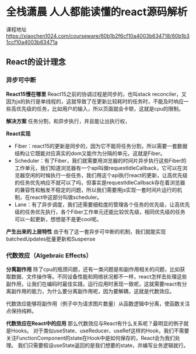 # 全栈潇晨 人人都能读懂的react源码解析

课程地址
<https://xiaochen1024.com/courseware/60b1b2f6cf10a4003b634718/60b1b31ccf10a4003b63471a>

## React的设计理念

### 异步可中断

**React15慢在哪里**
React15之前的协调过程是同步的，也叫stack reconciler，又因为js的执行是单线程的，这就导致了在更新比较耗时的任务时，不能及时响应一些高优先级的任务，比如用户的输入，所以页面就会卡顿，这就是cpu的限制。

**解决方案**
任务分割，和异步执行，并且能让出执行权，

**React实现**

- Fiber：react15的更新是同步的，因为它不能将任务分割，所以需要一套数据结构让它既能对应真实的dom又能作为分隔的单元，这就是Fiber。
- Scheduler：有了Fiber，我们就需要用浏览器的时间片异步执行这些Fiber的工作单元，我们知道浏览器有一个api叫做requestIdleCallback，它可以在浏览器空闲的时候执行一些任务，我们用这个api执行react的更新，让高优先级的任务优先响应不就可以了吗，但事实是requestIdleCallback存在着浏览器的兼容性和触发不稳定的问题，所以我们需要用js实现一套时间片运行的机制，在react中这部分叫做scheduler。
- Lane：有了异步调度，我们还需要细粒度的管理各个任务的优先级，让高优先级的任务优先执行，各个Fiber工作单元还能比较优先级，相同优先级的任务可以一起更新，想想是不是更cool呢。

**产生出来的上层特性**
由于有了这一套异步可中断的机制，我们就能实现batchedUpdates批量更新和Suspense

### 代数效应（Algebraic Effects）

**分离副作用**
除了cpu的瓶颈问题，还有一类问题是和副作用相关的问题，比如获取数据、文件操作等。不同设备性能和网络状况都不一样，react怎样去处理这些副作用，让我们在编码时最佳实践，运行应用时表现一致呢，这就需要react有分离副作用的能力，为什么要分离副作用呢，因为要解耦，这就是代数效应。

代数效应能够将副作用（例子中为请求图片数量）从函数逻辑中分离，使函数关注点保持纯粹。

**代数效应在React中的应用**
那么代数效应与React有什么关系呢？最明显的例子就是Hooks。
对于类似useState、useReducer、useRef这样的Hook，我们不需要关注FunctionComponent的state在Hook中是如何保存的，React会为我们处理。
我们只需要假设useState返回的是我们想要的state，并编写业务逻辑就行。
